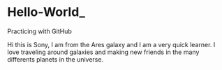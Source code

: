 # Hello-World_
Practicing with GitHub

Hi this is Sony, I am from the Ares galaxy and I am a very quick learner.
I love traveling around galaxies and making new friends in the many differents planets in the universe.


